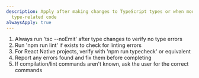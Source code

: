 ```yaml
---
description: Apply after making changes to TypeScript types or when modifying
  type-related code
alwaysApply: true
---
```


1. Always run 'tsc --noEmit' after type changes to verify no type errors
2. Run 'npm run lint' if exists to check for linting errors
3. For React Native projects, verify with 'npm run typecheck' or equivalent
4. Report any errors found and fix them before completing
5. If compilation/lint commands aren't known, ask the user for the correct commands